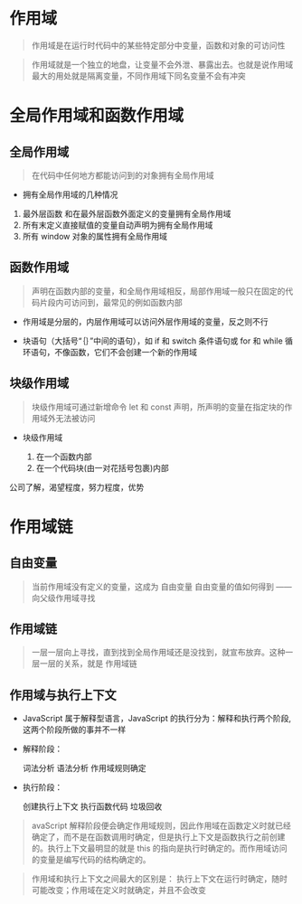 # 作用域

> 作用域是在运行时代码中的某些特定部分中变量，函数和对象的可访问性

> 作用域就是一个独立的地盘，让变量不会外泄、暴露出去。也就是说作用域最大的用处就是隔离变量，不同作用域下同名变量不会有冲突

# 全局作用域和函数作用域

## 全局作用域

> 在代码中任何地方都能访问到的对象拥有全局作用域

- 拥有全局作用域的几种情况

1. 最外层函数 和在最外层函数外面定义的变量拥有全局作用域
2. 所有末定义直接赋值的变量自动声明为拥有全局作用域
3. 所有 window 对象的属性拥有全局作用域

## 函数作用域

> 声明在函数内部的变量，和全局作用域相反，局部作用域一般只在固定的代码片段内可访问到，最常见的例如函数内部

- 作用域是分层的，内层作用域可以访问外层作用域的变量，反之则不行

- 块语句（大括号“｛｝”中间的语句），如 if 和 switch 条件语句或 for 和 while 循环语句，不像函数，它们不会创建一个新的作用域

## 块级作用域

> 块级作用域可通过新增命令 let 和 const 声明，所声明的变量在指定块的作用域外无法被访问

- 块级作用域

  1. 在一个函数内部
  2. 在一个代码块(由一对花括号包裹)内部

公司了解，渴望程度，努力程度，优势

# 作用域链

## 自由变量

> 当前作用域没有定义的变量，这成为 自由变量
> 自由变量的值如何得到 —— 向父级作用域寻找

## 作用域链

> 一层一层向上寻找，直到找到全局作用域还是没找到，就宣布放弃。这种一层一层的关系，就是 作用域链

## 作用域与执行上下文

- JavaScript 属于解释型语言，JavaScript 的执行分为：解释和执行两个阶段,这两个阶段所做的事并不一样

- 解释阶段：

  词法分析
  语法分析
  作用域规则确定

- 执行阶段：

  创建执行上下文
  执行函数代码
  垃圾回收

> avaScript 解释阶段便会确定作用域规则，因此作用域在函数定义时就已经确定了，而不是在函数调用时确定，但是执行上下文是函数执行之前创建的。执行上下文最明显的就是 this 的指向是执行时确定的。而作用域访问的变量是编写代码的结构确定的。

> 作用域和执行上下文之间最大的区别是： 执行上下文在运行时确定，随时可能改变；作用域在定义时就确定，并且不会改变
